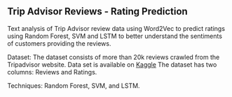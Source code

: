 ## Trip Advisor Reviews - Rating Prediction

Text analysis of Trip Advisor review data using Word2Vec to predict ratings using Random Forest, SVM and LSTM to better understand the sentiments of customers providing the reviews. 

 
Dataset: The dataset consists of more than 20k reviews crawled from the Tripadvisor website.
Data set is available on [Kaggle](https://www.kaggle.com/andrewmvd/trip-advisor-hotel-reviews) The dataset has two columns: Reviews and Ratings.

Techniques: Random Forest, SVM, and LSTM.



